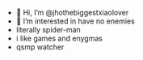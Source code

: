 - 👋 Hi, I’m @jhothebiggestxiaolover
- 👀 I’m interested in have no enemies
- literally spider-man
- i like games and enygmas
- qsmp watcher
